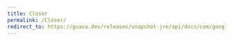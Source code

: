 ```yaml
---
title: Closer
permalink: /Closer/
redirect_to: https://guava.dev/releases/snapshot-jre/api/docs/com/google/common/io/Closer.html
---
```

